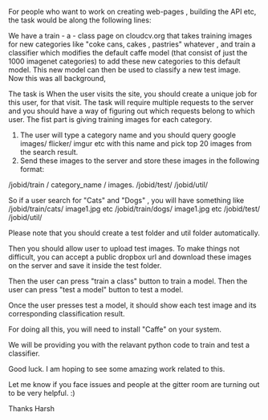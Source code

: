 For people who want to work on creating web-pages , building the API etc, the task would be along the following lines:

We have a train - a - class page on cloudcv.org that takes training images for new categories like "coke cans, cakes , pastries" whatever , and train a classifier which modifies the default caffe model (that consist of just the 1000 imagenet categories) to add these new categories to this default model. This new model can then be used to classify a new test image.	
Now this was all background,

The task is 
When the user visits the site, you should create a unique job for this user, for that visit. The task will require multiple requests to the server and you should have a way of figuring out which requests belong to which user. 
The fist part is giving training images for each category.
1. The user will type a category name  and you should query google images/ flicker/ imgur etc with this name and pick top 20 images from the search result.
2. Send these images to the server and store these images in the following format: 

/jobid/train / category_name / images.
/jobid/test/
/jobid/util/

So if a user search for "Cats" and "Dogs" , you will have something like 
 /jobid/train/cats/ image1.jpg etc
 /jobid/train/dogs/ image1.jpg etc
/jobid/test/
/jobid/util/

Please note that you should create a test folder and util folder automatically. 

Then you should allow user to upload test images. To make things not difficult, you can accept a public dropbox url and download these images on the server and save it inside the test folder. 

Then the user can press "train a class" button to train a model. 
Then the user can press "test a model" button to test a model.

Once the user presses test a model, it should show each test image and its corresponding classification result. 

For doing all this, you will need to install "Caffe" on your system. 

We will be providing you with the relavant python code to train and test a classifier. 

Good luck. I am hoping to see some amazing work related to this.  

Let me know if you face issues and people at the gitter room are turning out to be very helpful. :)

Thanks
Harsh
